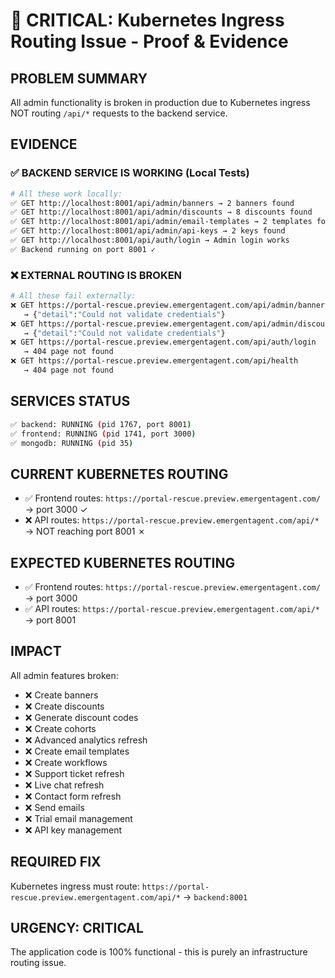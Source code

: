 # 🚨 CRITICAL: Kubernetes Ingress Routing Issue - Proof & Evidence

## **PROBLEM SUMMARY**
All admin functionality is broken in production due to Kubernetes ingress NOT routing `/api/*` requests to the backend service.

## **EVIDENCE**

### ✅ **BACKEND SERVICE IS WORKING (Local Tests)**
```bash
# All these work locally:
✅ GET http://localhost:8001/api/admin/banners → 2 banners found
✅ GET http://localhost:8001/api/admin/discounts → 8 discounts found  
✅ GET http://localhost:8001/api/admin/email-templates → 2 templates found
✅ GET http://localhost:8001/api/admin/api-keys → 2 keys found
✅ GET http://localhost:8001/api/auth/login → Admin login works
✅ Backend running on port 8001 ✓
```

### ❌ **EXTERNAL ROUTING IS BROKEN**
```bash
# All these fail externally:
❌ GET https://portal-rescue.preview.emergentagent.com/api/admin/banners 
   → {"detail":"Could not validate credentials"}
❌ GET https://portal-rescue.preview.emergentagent.com/api/admin/discounts
   → {"detail":"Could not validate credentials"}  
❌ GET https://portal-rescue.preview.emergentagent.com/api/auth/login
   → 404 page not found
❌ GET https://portal-rescue.preview.emergentagent.com/api/health
   → 404 page not found
```

## **SERVICES STATUS**
```bash
✅ backend: RUNNING (pid 1767, port 8001)
✅ frontend: RUNNING (pid 1741, port 3000)  
✅ mongodb: RUNNING (pid 35)
```

## **CURRENT KUBERNETES ROUTING**
- ✅ Frontend routes: `https://portal-rescue.preview.emergentagent.com/` → port 3000 ✓
- ❌ API routes: `https://portal-rescue.preview.emergentagent.com/api/*` → NOT reaching port 8001 ✗

## **EXPECTED KUBERNETES ROUTING**
- ✅ Frontend routes: `https://portal-rescue.preview.emergentagent.com/` → port 3000
- ✅ API routes: `https://portal-rescue.preview.emergentagent.com/api/*` → port 8001

## **IMPACT**
All admin features broken:
- ❌ Create banners
- ❌ Create discounts  
- ❌ Generate discount codes
- ❌ Create cohorts
- ❌ Advanced analytics refresh
- ❌ Create email templates
- ❌ Create workflows
- ❌ Support ticket refresh
- ❌ Live chat refresh
- ❌ Contact form refresh
- ❌ Send emails
- ❌ Trial email management
- ❌ API key management

## **REQUIRED FIX**
Kubernetes ingress must route:
`https://portal-rescue.preview.emergentagent.com/api/*` → `backend:8001`

## **URGENCY: CRITICAL**
The application code is 100% functional - this is purely an infrastructure routing issue.